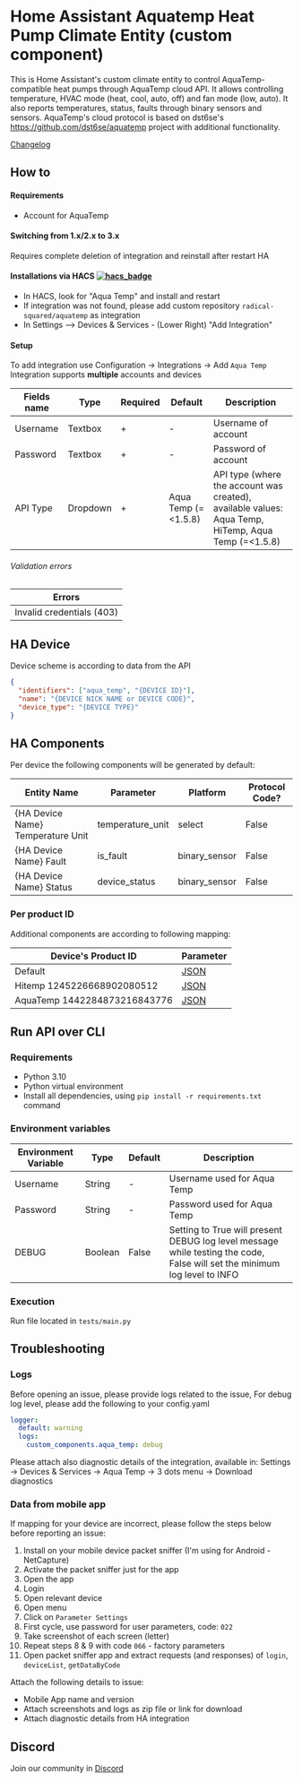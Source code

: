 # Home Assistant Aquatemp Heat Pump Climate Entity (custom component)

This is Home Assistant's custom climate entity to control AquaTemp-compatible heat pumps through AquaTemp cloud API.
It allows controlling temperature, HVAC mode (heat, cool, auto, off) and fan mode (low, auto).
It also reports temperatures, status, faults through binary sensors and sensors.
AquaTemp's cloud protocol is based on dst6se's https://github.com/dst6se/aquatemp project with additional functionality.

[Changelog](https://github.com/radical-squared/aquatemp/blob/master/CHANGELOG.md)

## How to

#### Requirements

- Account for AquaTemp

#### Switching from 1.x/2.x to 3.x

Requires complete deletion of integration and reinstall after restart HA

#### Installations via HACS [![hacs_badge](https://img.shields.io/badge/HACS-Custom-41BDF5.svg)](https://github.com/hacs/integration)

- In HACS, look for "Aqua Temp" and install and restart
- If integration was not found, please add custom repository `radical-squared/aquatemp` as integration
- In Settings --> Devices & Services - (Lower Right) "Add Integration"

#### Setup

To add integration use Configuration -> Integrations -> Add `Aqua Temp`
Integration supports **multiple** accounts and devices

| Fields name | Type     | Required | Default             | Description                                                                                        |
| ----------- | -------- | -------- | ------------------- | -------------------------------------------------------------------------------------------------- |
| Username    | Textbox  | +        | -                   | Username of account                                                                                |
| Password    | Textbox  | +        | -                   | Password of account                                                                                |
| API Type    | Dropdown | +        | Aqua Temp (=<1.5.8) | API type (where the account was created), available values: Aqua Temp, HiTemp, Aqua Temp (=<1.5.8) |

###### Validation errors

| Errors                    |
| ------------------------- |
| Invalid credentials (403) |

## HA Device

Device scheme is according to data from the API

```json
{
  "identifiers": ["aqua_temp", "{DEVICE ID}"],
  "name": "{DEVICE NICK NAME or DEVICE CODE}",
  "device_type": "{DEVICE TYPE}"
}
```

## HA Components

Per device the following components will be generated by default:

| Entity Name                       | Parameter        | Platform      | Protocol Code? |
| --------------------------------- | ---------------- | ------------- | -------------- |
| {HA Device Name} Temperature Unit | temperature_unit | select        | False          |
| {HA Device Name} Fault            | is_fault         | binary_sensor | False          |
| {HA Device Name} Status           | device_status    | binary_sensor | False          |

### Per product ID

Additional components are according to following mapping:

| Device's Product ID          | Parameter                                                                                                                       |
| ---------------------------- | ------------------------------------------------------------------------------------------------------------------------------- |
| Default                      | [JSON](https://github.com/radical-squared/aquatemp/blob/master/custom_components/aqua_temp/parameters/default.json)             |
| Hitemp 1245226668902080512   | [JSON](https://github.com/radical-squared/aquatemp/blob/master/custom_components/aqua_temp/parameters/1245226668902080512.json) |
| AquaTemp 1442284873216843776 | [JSON](https://github.com/radical-squared/aquatemp/blob/master/custom_components/aqua_temp/parameters/1442284873216843776.json) |

## Run API over CLI

### Requirements

- Python 3.10
- Python virtual environment
- Install all dependencies, using `pip install -r requirements.txt` command

### Environment variables

| Environment Variable | Type    | Default | Description                                                                                                               |
| -------------------- | ------- | ------- | ------------------------------------------------------------------------------------------------------------------------- |
| Username             | String  | -       | Username used for Aqua Temp                                                                                               |
| Password             | String  | -       | Password used for Aqua Temp                                                                                               |
| DEBUG                | Boolean | False   | Setting to True will present DEBUG log level message while testing the code, False will set the minimum log level to INFO |

### Execution

Run file located in `tests/main.py`

## Troubleshooting

### Logs

Before opening an issue, please provide logs related to the issue,
For debug log level, please add the following to your config.yaml

```yaml
logger:
  default: warning
  logs:
    custom_components.aqua_temp: debug
```

Please attach also diagnostic details of the integration, available in:
Settings -> Devices & Services -> Aqua Temp -> 3 dots menu -> Download diagnostics

### Data from mobile app

If mapping for your device are incorrect, please follow the steps below before reporting an issue:

1. Install on your mobile device packet sniffer (I'm using for Android - NetCapture)
2. Activate the packet sniffer just for the app
3. Open the app
4. Login
5. Open relevant device
6. Open menu
7. Click on `Parameter Settings`
8. First cycle, use password for user parameters, code: `022`
9. Take screenshot of each screen (letter)
10. Repeat steps 8 & 9 with code `066` - factory parameters
11. Open packet sniffer app and extract requests (and responses) of `login`, `deviceList`, `getDataByCode`

Attach the following details to issue:

- Mobile App name and version
- Attach screenshots and logs as zip file or link for download
- Attach diagnostic details from HA integration

## Discord

Join our community in [Discord](https://discord.gg/6B6fakaK)
